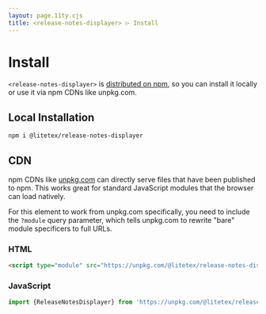 ```yaml
---
layout: page.11ty.cjs
title: <release-notes-displayer> ⌲ Install
---
```


# Install

`<release-notes-displayer>` is [distributed on npm](https://www.npmjs.com/package/@litetex/release-notes-displayer), so you can install it locally or use it via npm CDNs like unpkg.com.

## Local Installation

```bash
npm i @litetex/release-notes-displayer
```

## CDN

npm CDNs like [unpkg.com](unpkg.com) can directly serve files that have been published to npm. This works great for standard JavaScript modules that the browser can load natively.

For this element to work from unpkg.com specifically, you need to include the `?module` query parameter, which tells unpkg.com to rewrite "bare" module specificers to full URLs.

### HTML
```html
<script type="module" src="https://unpkg.com/@litetex/release-notes-displayer?module"></script>
```

### JavaScript
```js
import {ReleaseNotesDisplayer} from 'https://unpkg.com/@litetex/release-notes-displayer?module';
```
